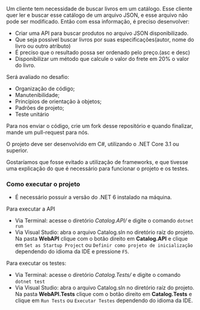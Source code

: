 Um cliente tem necessidade de buscar livros em um catálogo. Esse cliente quer ler e buscar esse catálogo de um arquivo JSON, e esse arquivo não pode ser modificado. Então com essa informação, é preciso desenvolver:

- Criar uma API para buscar produtos no arquivo JSON disponibilizado.
- Que seja possível buscar livros por suas especificações(autor, nome do livro ou outro atributo)
- É preciso que o resultado possa ser ordenado pelo preço.(asc e desc)
- Disponibilizar um método que calcule o valor do frete em 20% o valor do livro.

Será avaliado no desafio:

- Organização de código;
- Manutenibilidade;
- Princípios de orientação à objetos;
- Padrões de projeto;
- Teste unitário

Para nos enviar o código, crie um fork desse repositório e quando finalizar, mande um pull-request para nós.

O projeto deve ser desenvolvido em C#, utilizando o .NET Core 3.1 ou superior.

Gostaríamos que fosse evitado a utilização de frameworks, e que tivesse uma explicação do que é necessário para funcionar o projeto e os testes.

### Como executar o projeto

- É necessário possuir a versão do .NET 6 instalado na máquina.

Para executar a API 
  - Via Terminal: acesse o diretório *Catalog.API/* e digite o comando ```dotnet run```
  - Via Visual Studio: abra o arquivo Catalog.sln no diretório raíz do projeto. Na pasta **WebAPI** clique com o botão direito em **Catalog.API** e clique em ```Set as Startup Project``` ou ```Definir como projeto de inicialização``` dependendo do idioma da IDE e pressione ```F5```.
  
Para executar os testes:
  - Via Terminal: acesse o diretório *Catalog.Tests/* e digite o comando ```dotnet test```
  - Via Visual Studio: abra o arquivo Catalog.sln no diretório raíz do projeto. Na pasta **WebAPI.Tests** clique com o botão direito em **Catalog.Tests** e clique em ```Run Tests``` ou ```Executar Testes``` dependendo do idioma da IDE.
